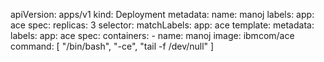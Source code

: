 apiVersion: apps/v1
kind: Deployment
metadata:
  name: manoj
  labels:
    app: ace
spec:
  replicas: 3
  selector:
    matchLabels:
      app: ace
  template:
    metadata:
      labels:
        app: ace
    spec:
      containers:
      - name: manoj
        image: ibmcom/ace    
        command: [ "/bin/bash", "-ce", "tail -f /dev/null" ]
